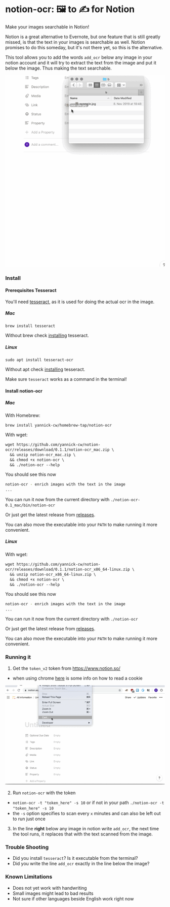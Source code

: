 # notion-ocr: 🖼 to ✍ for Notion

Make your images searchable in Notion!

Notion is a great alternative to Evernote, but one feature that is still greatly missed, is that the text in your images is searchable as well. Notion promises to do this someday, but it's not there yet, so this is the alternative.

This tool allows you to add the words `add_ocr` below any image in your notion account and it will try to extract the text from the image and put it below the image. Thus making the text searchable.

![adding ocr](./add_ocr.gif)

### Install

#### Prerequisites Tesseract

You'll need [tesseract](https://github.com/tesseract-ocr/tesseract), as it is used for doing the actual ocr in the image.

##### Mac

```
brew install tesseract
```

Without brew check [installing](https://github.com/yannick-cw/notion-ocr/releases) tesseract.

##### Linux

```
sudo apt install tesseract-ocr
```

Without apt check [installing](https://github.com/yannick-cw/notion-ocr/releases) tesseract.

Make sure `tesseract` works as a command in the terminal!

#### Install notion-ocr

##### Mac

With Homebrew:

```
brew install yannick-cw/homebrew-tap/notion-ocr
```

With wget:

```
wget https://github.com/yannick-cw/notion-ocr/releases/download/0.1.1/notion-ocr_mac.zip \
  && unzip notion-ocr_mac.zip \
  && chmod +x notion-ocr \
  && ./notion-ocr --help
```

You should see this now

```bash
notion-ocr - enrich images with the text in the image
...
```

You can run it now from the current directory with
`./notion-ocr-0.1_mac/bin/notion-ocr`

Or just get the latest release from [releases](https://github.com/yannick-cw/notion-ocr/releases).

You can also move the executable into your `PATH` to make running it more convenient.

##### Linux

With wget:

```
wget https://github.com/yannick-cw/notion-ocr/releases/download/0.1.1/notion-ocr_x86_64-linux.zip \
  && unzip notion-ocr_x86_64-linux.zip \
  && chmod +x notion-ocr \
  && ./notion-ocr --help
```

You should see this now

```bash
notion-ocr - enrich images with the text in the image
...
```

You can run it now from the current directory with
`./notion-ocr`

Or just get the latest release from [releases](https://github.com/yannick-cw/notion-ocr/releases).

You can also move the executable into your `PATH` to make running it more convenient.

### Running it

1. Get the `token_v2` token from https://www.notion.so/

- when using chrome [here](https://developers.google.com/web/tools/chrome-devtools/storage/cookies) is some info on how to read a cookie

![get_cookie](./get_cookie.gif)

2. Run `notion-ocr` with the token

- `notion-ocr -t "token_here" -s 10` or if not in your path `./notion-ocr -t "token_here" -s 10`
- the `-s` option specifies to scan every `x` minutes and can also be left out to run just once

3. In the line **right** below any image in notion write `add_ocr`, the next time the tool runs, it replaces that with the text scanned from the image.

### Trouble Shooting

- Did you install `tesseract`? Is it executable from the terminal?
- Did you write the line `add_ocr` exactly in the line below the image?

### Known Limitations

- Does not yet work with handwriting
- Small images might lead to bad results
- Not sure if other languages beside English work right now
